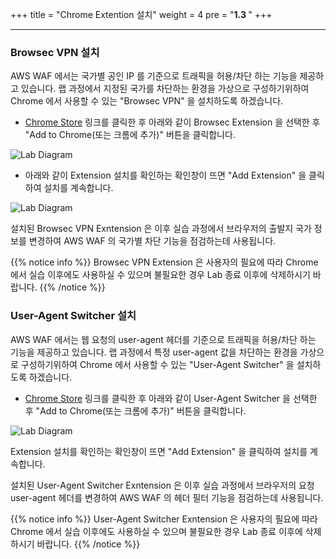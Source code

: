 +++
title = "Chrome Extention 설치"
weight = 4
pre = "<b>1.3 </b>"
+++

* * *

### Browsec VPN 설치

AWS WAF 에서는 국가별 공인 IP 를 기준으로 트래픽을 허용/차단 하는 기능을 제공하고 있습니다. 랩 과정에서 지정된 국가를 차단하는 환경을 가상으로 구성하기위하여 Chrome 에서 사용할 수 있는 "Browsec VPN" 을 설치하도록 하겠습니다.

- [Chrome Store](https://chrome.google.com/webstore/search/browsec) 링크를 클릭한 후 아래와 같이 Browsec Extension 을 선택한 후 "Add to Chrome(또는 크롬에 추가)" 버튼을 클릭합니다.

![Lab Diagram](/images/chrome_extension.png)

- 아래와 같이 Extension 설치를 확인하는 확인창이 뜨면 "Add Extension" 을 클릭하여 설치를 계속합니다.

![Lab Diagram](/images/chrome_extension1.png)

설치된 Browsec VPN Exntension 은 이후 실습 과정에서 브라우저의 출발지 국가 정보를 변경하여 AWS WAF 의 국가별 차단 기능을 점검하는데 사용됩니다.

{{% notice info %}}
 Browsec VPN Extension 은 사용자의 필요에 따라 Chrome 에서 실습 이후에도 사용하실 수 있으며 불필요한 경우 Lab 종료 이후에 삭제하시기 바랍니다.
{{% /notice %}}


### User-Agent Switcher 설치

AWS WAF 에서는 웹 요청의 user-agent 헤더를 기준으로 트래픽을 허용/차단 하는 기능을 제공하고 있습니다. 랩 과정에서 특정 user-agent 값을 차단하는 환경을 가상으로 구성하기위하여 Chrome 에서 사용할 수 있는 "User-Agent Switcher" 을 설치하도록 하겠습니다.

- [Chrome Store](https://chrome.google.com/webstore/search/browsec) 링크를 클릭한 후 아래와 같이 User-Agent Switcher 을 선택한 후 "Add to Chrome(또는 크롬에 추가)" 버튼을 클릭합니다.

![Lab Diagram](/images/chrome_extension2.png)

Extension 설치를 확인하는 확인창이 뜨면 "Add Extension" 을 클릭하여 설치를 계속합니다.

설치된 User-Agent Switcher Exntension 은 이후 실습 과정에서 브라우저의 요청 user-agent 헤더를 변경하여 AWS WAF 의 헤더 필터 기능을 점검하는데 사용됩니다.

{{% notice info %}}
 User-Agent Switcher Exntension 은 사용자의 필요에 따라 Chrome 에서 실습 이후에도 사용하실 수 있으며 불필요한 경우 Lab 종료 이후에 삭제하시기 바랍니다.
{{% /notice %}}